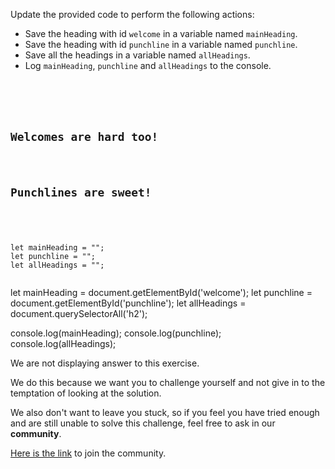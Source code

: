 Update the provided code to
perform the following actions:
- Save the heading with id `welcome`
  in a variable named `mainHeading`.
- Save the heading with id `punchline`
  in a variable named `punchline`.
- Save all the headings in a variable
  named `allHeadings`.
- Log `mainHeading`, `punchline` and
  `allHeadings` to the console.

<codeblock language="javascript" type="exercise" testMode="fixedInput" showSolution="false">
<code>
<panel language="html">
<div class="page">
  <h2 id="welcome">Welcomes are hard too!</h2>
  <h2 id="punchline">Punchlines are sweet!</h2>
</div>
</panel>
<panel language="javascript">
let mainHeading = "";
let punchline = "";
let allHeadings = "";

</panel>
</code>
<solution>
let mainHeading = document.getElementById('welcome');
let punchline = document.getElementById('punchline');
let allHeadings = document.querySelectorAll('h2');

console.log(mainHeading);
console.log(punchline);
console.log(allHeadings);
</solution>
</codeblock>

We are not displaying answer to this exercise.

We do this because we want you to challenge yourself
and
not give in to the temptation of looking at the solution.

We also don't want to leave you stuck, so if you feel
you have tried enough and are still unable to solve
this challenge, feel free to ask in our **community**.

[Here is the link](https://bigbinaryacademy.slack.com/join/shared_invite/zt-23dvxwolx-U9LYYbv4ycmODEA1cbNFgA#/shared-invite/email) to join the community.
